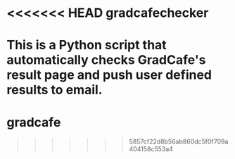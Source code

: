 <<<<<<< HEAD
gradcafechecker
===============

This is a Python script that automatically checks GradCafe's result page and push user defined results to email.
=======
gradcafe
========
>>>>>>> 5857cf22d8b56ab860dc5f0f709a404158c553a4
